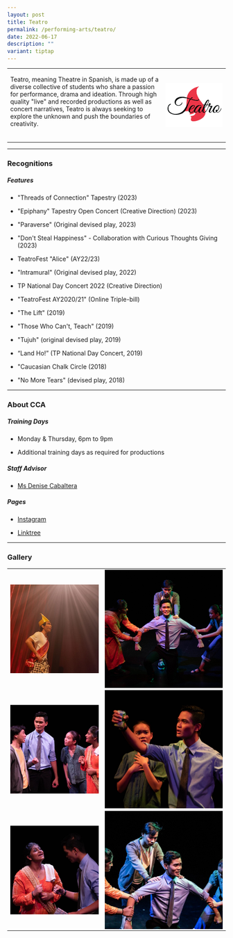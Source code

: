 ```yaml
---
layout: post
title: Teatro
permalink: /performing-arts/teatro/
date: 2022-06-17
description: ""
variant: tiptap
---
```

<table style="minWidth: 50px">
<colgroup>
<col>
<col>
</colgroup>
<tbody>
<tr>
<td rowspan="1" colspan="1">
<p>Teatro, meaning Theatre in Spanish, is made up of a diverse collective
of students who share a passion for performance, drama and ideation. Through
high quality "live" and recorded productions as well as concert narratives,
Teatro is always seeking to explore the unknown and push the boundaries
of creativity.
<br>
<br>
</p>
</td>
<td rowspan="1" colspan="1">
<div class="isomer-image-wrapper">
<img style="display:block;margin-left:auto;margin-right:auto;" height="auto" width="100%" alt="Teatro" src="/images/Arts/Teatro/Teatro_logo.png">
</div>
</td>
</tr>
</tbody>
</table>
<hr>
<h3>Recognitions</h3>
<h5>Features</h5>
<ul data-tight="true" class="tight">
<li>
<p>"Threads of Connection" Tapestry (2023)</p>
</li>
<li>
<p>"Epiphany" Tapestry Open Concert (Creative Direction) (2023)</p>
</li>
<li>
<p>"Paraverse" (Original devised play, 2023)</p>
</li>
<li>
<p>"Don't Steal Happiness" - Collaboration with Curious Thoughts Giving (2023)</p>
</li>
<li>
<p>TeatroFest "Alice" (AY22/23)</p>
</li>
<li>
<p>"Intramural" (Original devised play, 2022)</p>
</li>
<li>
<p>TP National Day Concert 2022 (Creative Direction)</p>
</li>
<li>
<p>"TeatroFest AY2020/21" (Online Triple-bill)</p>
</li>
<li>
<p>"The Lift" (2019)</p>
</li>
<li>
<p>"Those Who Can't, Teach" (2019)</p>
</li>
<li>
<p>"Tujuh" (original devised play, 2019)</p>
</li>
<li>
<p>“Land Ho!” (TP National Day Concert, 2019)</p>
</li>
<li>
<p>"Caucasian Chalk Circle (2018)</p>
</li>
<li>
<p>"No More Tears" (devised play, 2018)</p>
</li>
</ul>
<hr>
<h3>About CCA</h3>
<h5>Training Days</h5>
<ul data-tight="true" class="tight">
<li>
<p>Monday &amp; Thursday, 6pm to 9pm</p>
</li>
<li>
<p>Additional training days as required for productions</p>
</li>
</ul>
<h5>Staff Advisor</h5>
<ul data-tight="true" class="tight">
<li>
<p><a href="mailto:Denise_CABALTERA@tp.edu.sg>" rel="noopener noreferrer nofollow" target="_blank">Ms Denise Cabaltera</a> 
<br>
</p>
</li>
</ul>
<h5>Pages</h5>
<ul data-tight="true" class="tight">
<li>
<p><a href="https://www.instagram.com/tpteatro/" rel="noopener noreferrer nofollow" target="_blank">Instagram</a>
</p>
</li>
<li>
<p><a href="https://linktr.ee/teatroyanni?utm_source=linktree_profile_share&amp;ltsid=42b31363-646a-46cd-ba10-0344d7744466" rel="noopener noreferrer nofollow" target="_blank">Linktree</a>
</p>
</li>
</ul>
<hr>
<h3>Gallery</h3>
<table style="minWidth: 50px">
<colgroup>
<col>
<col>
</colgroup>
<tbody>
<tr>
<td rowspan="1" colspan="1">
<div class="isomer-image-wrapper">
<img style="display:block;margin-left:auto;margin-right:auto;" height="auto" width="100%" alt="Teatro" src="/images/Arts/Teatro/Teatro_pic_1.jpg">
</div>
</td>
<td rowspan="1" colspan="1">
<div class="isomer-image-wrapper">
<img style="display:block;margin-left:auto;margin-right:auto;" height="auto" width="100%" alt="Teatro" src="/images/Arts/Teatro/Teatro_pic_2.jpg">
</div>
</td>
</tr>
<tr>
<td rowspan="1" colspan="1">
<div class="isomer-image-wrapper">
<img style="display:block;margin-left:auto;margin-right:auto;" height="auto" width="100%" alt="Teatro" src="/images/Arts/Teatro/Teatro_pic_3.jpg">
</div>
</td>
<td rowspan="1" colspan="1">
<div class="isomer-image-wrapper">
<img style="display:block;margin-left:auto;margin-right:auto;" height="auto" width="100%" alt="Teatro" src="/images/Arts/Teatro/Teatro_pic_4.jpg">
</div>
</td>
</tr>
<tr>
<td rowspan="1" colspan="1">
<div class="isomer-image-wrapper">
<img style="display:block;margin-left:auto;margin-right:auto;" height="auto" width="100%" alt="Teatro" src="/images/Arts/Teatro/Teatro_pic_5.jpg">
</div>
</td>
<td rowspan="1" colspan="1">
<div class="isomer-image-wrapper">
<img style="display:block;margin-left:auto;margin-right:auto;" height="auto" width="100%" alt="Teatro" src="/images/Arts/Teatro/Teatro_pic_6.jpg">
</div>
</td>
</tr>
</tbody>
</table>
<p></p>